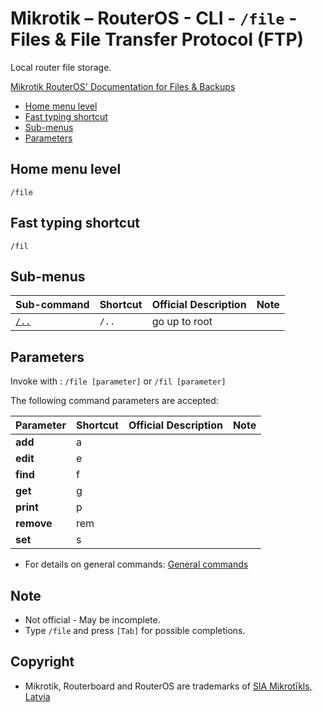 # Mikrotik – RouterOS - CLI - `/file` - Files & File Transfer Protocol (FTP)

Local router file storage.

[Mikrotik RouterOS' Documentation for Files & Backups](https://help.mikrotik.com/docs/pages/viewpage.action?pageId=2555971)

- [Home menu level](#home-menu-level)
- [Fast typing shortcut](#fast-typing-shortcut)
- [Sub-menus](#sub-menus)
- [Parameters](#parameters)

## Home menu level

`/file`

## Fast typing shortcut

`/fil`

## Sub-menus

| **Sub-command** | **Shortcut** | **Official Description** | **Note** |
|---|---|---|---|
| [`/..`](root-level.md) | `/..` | go up to root |  |

## Parameters

Invoke with : `/file [parameter]` or `/fil [parameter]`

The following command parameters are accepted:

| **Parameter** | **Shortcut** | **Official Description** | **Note** |
|---|---|---|---|
| **add** | a |  |  |
| **edit** | e |  |  |
| **find** | f |  |  |
| **get** | g |  |  |
| **print** | p |  |  |
| **remove** | rem |  |  |
| **set** | s |  |  |

- For details on general commands: [General commands](general-commands.md)

## Note
- Not official - May be incomplete.
- Type `/file` and press `[Tab]` for possible completions. 

## Copyright
- Mikrotik, Routerboard and RouterOS are trademarks of [SIA Mikrotīkls, Latvia](https://www.mikrotik.com)
